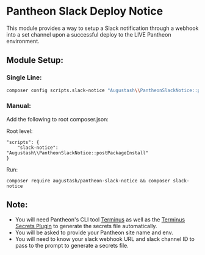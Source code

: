 # Pantheon Slack Deploy Notice
This module provides a way to setup a Slack notification through a webhook into a set channel upon a successful deploy to the LIVE Pantheon environment.

## Module Setup:

### Single Line:
```bash
composer config scripts.slack-notice "Augustash\\PantheonSlackNotice::postPackageInstall" && composer require augustash/pantheon-slack-notice && composer slack-notice
```

### Manual:
Add the following to root composer.json:

Root level:
```
"scripts": {
    "slack-notice": "Augustash\\PantheonSlackNotice::postPackageInstall"
}
```

Run:
```
composer require augustash/pantheon-slack-notice && composer slack-notice
```

## Note:
- You will need Pantheon's CLI tool [Terminus](https://github.com/pantheon-systems/terminus) as well as the [Terminus Secrets Plugin](https://github.com/pantheon-systems/terminus-secrets-plugin) to generate the secrets file automatically.
- You will be asked to provide your Pantheon site name and env.
- You will need to know your slack webhook URL and slack channel ID to pass to the prompt to generate a secrets file.